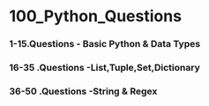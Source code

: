 # 100_Python_Questions
### 
###     1-15.Questions - Basic Python & Data Types 
###     16-35 .Questions -List,Tuple,Set,Dictionary
###     36-50 .Questions -String & Regex 
